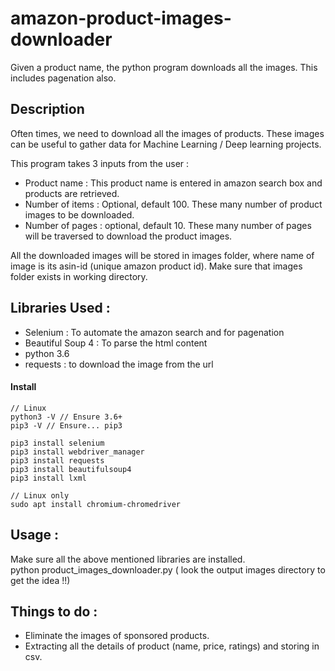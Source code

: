 # amazon-product-images-downloader
Given a product name, the python program downloads all the images. This includes pagenation also.

## Description 

Often times, we need to download all the images of products. These images can be useful to gather data for 
Machine Learning / Deep learning projects. 

This program takes 3 inputs from the user :
- Product name : This product name is entered in amazon search box and products are retrieved.
- Number of items : Optional, default 100. These many number of product images to be downloaded.
- Number of pages : optional, default 10. These many number of pages will be traversed to download the product images.

All the downloaded images will be stored in images folder, where name of image is its asin-id (unique amazon product id).
Make sure that images folder exists in working directory.

## Libraries Used :
- Selenium : To automate the amazon search and for pagenation
- Beautiful Soup 4 : To parse the html content
- python 3.6
- requests : to download the image from the url

#### Install
```
// Linux
python3 -V // Ensure 3.6+
pip3 -V // Ensure... pip3

pip3 install selenium
pip3 install webdriver_manager
pip3 install requests
pip3 install beautifulsoup4
pip3 install lxml

// Linux only
sudo apt install chromium-chromedriver
```

## Usage : 
Make sure all the above mentioned libraries are installed. </br>
python product_images_downloader.py  ( look the output images directory to get the idea !!)

## Things to do :
- Eliminate the images of sponsored products.
- Extracting all the details of product (name, price, ratings) and storing in csv. 
